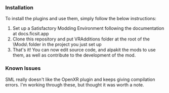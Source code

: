 ### Installation
To install the plugins and use them, simply follow the below instructions:
1. Set up a Satisfactory Modding Environment following the documentation at docs.ficsit.app
2. Clone this repository and put VRAdditions folder at the root of the \Mods\ folder in the project you just set up
3. That's it! You can now edit source code, and alpakit the mods to use them, as well as contribute to the development of the mod.

### Known Issues
SML really doesn't like the OpenXR plugin and keeps giving compilation errors. I'm working through these, but thought it was worth a note.


